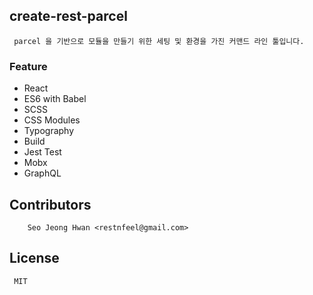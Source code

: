 ## create-rest-parcel

```
 parcel 을 기반으로 모듈을 만들기 위한 세팅 및 환경을 가진 커맨드 라인 툴입니다.
```

### Feature

- React
- ES6 with Babel
- SCSS
- CSS Modules
- Typography
- Build
- Jest Test
- Mobx
- GraphQL

## Contributors

```
    Seo Jeong Hwan <restnfeel@gmail.com>
```

## License

```
 MIT
```

